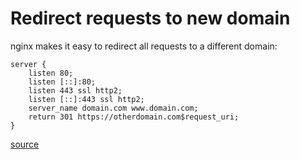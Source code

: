 # Redirect requests to new domain

nginx makes it easy to redirect all requests to a different domain:

```
server {
    listen 80;
    listen [::]:80;
    listen 443 ssl http2;
    listen [::]:443 ssl http2;
    server_name domain.com www.domain.com;
    return 301 https://otherdomain.com$request_uri;
}
```

[source](https://linuxhint.com/redirect_urls_nginx/)
